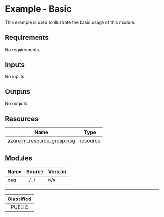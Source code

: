 # Example - Basic

This example is used to illustrate the basic usage of this module.

<!-- BEGIN_TF_DOCS -->
## Requirements

No requirements.

## Inputs

No inputs.

## Outputs

No outputs.

## Resources

| Name | Type |
|------|------|
| [azurerm_resource_group.nsg](https://registry.terraform.io/providers/hashicorp/azurerm/latest/docs/resources/resource_group) | resource |

## Modules

| Name | Source | Version |
|------|--------|---------|
| <a name="module_nsg"></a> [nsg](#module\_nsg) | ../../ | n/a |
<!-- END_TF_DOCS -->
_______________
| Classified  |
| :---------: |
|   PUBLIC    |